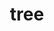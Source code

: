 ---
title: "tree"
layout: cache
categories: [package, develop]
meta: {"compilers": ["apple-clang@16.0.0", "gcc@10.5.0", "gcc@13.3.0"], "num_specs": 7, "num_specs_by_stack": {"developer-tools-aarch64-linux-gnu": 3, "developer-tools-darwin": 1, "developer-tools-x86_64_v3-linux-gnu": 3, "root": 7}, "oss": ["centos7", "rhel8", "sequoia"], "platforms": ["darwin", "linux"], "stacks": ["developer-tools-aarch64-linux-gnu", "developer-tools-darwin", "developer-tools-x86_64_v3-linux-gnu", "root"], "targets": ["aarch64", "x86_64_v3"], "versions": ["2.1.0"]}
spec_details: [{"compiler": "gcc@10.5.0", "hash": "chrrkkuojwpryncc4noycpb5mpypsowm", "os": "centos7", "platform": "linux", "size": "-", "stacks": ["developer-tools-x86_64_v3-linux-gnu", "root"], "target": "x86_64_v3", "variants": ["build_system=generic"], "versions": ["2.1.0"]}, {"compiler": "apple-clang@16.0.0", "hash": "elgidri4irssynkh47w5d645jh3e5bxu", "os": "sequoia", "platform": "darwin", "size": "-", "stacks": ["developer-tools-darwin", "root"], "target": "aarch64", "variants": ["build_system=generic"], "versions": ["2.1.0"]}, {"compiler": "gcc@10.5.0", "hash": "pmnuwtom3puciecenjzkk72qacq54vq6", "os": "centos7", "platform": "linux", "size": "-", "stacks": ["developer-tools-x86_64_v3-linux-gnu", "root"], "target": "x86_64_v3", "variants": ["build_system=generic"], "versions": ["2.1.0"]}, {"compiler": "gcc@13.3.0", "hash": "uxfqn2wzyqzmxdn6waj3mekiezeueodg", "os": "rhel8", "platform": "linux", "size": "-", "stacks": ["developer-tools-aarch64-linux-gnu", "root"], "target": "aarch64", "variants": ["build_system=generic"], "versions": ["2.1.0"]}, {"compiler": "gcc@13.3.0", "hash": "wusoevgjtqwyxpjwqm7ozmgpwlffqo6g", "os": "rhel8", "platform": "linux", "size": "-", "stacks": ["developer-tools-aarch64-linux-gnu", "root"], "target": "aarch64", "variants": ["build_system=generic"], "versions": ["2.1.0"]}, {"compiler": "gcc@13.3.0", "hash": "yh7fya6yetxcxwwvu2qzckj4mo2whxdy", "os": "rhel8", "platform": "linux", "size": "-", "stacks": ["developer-tools-aarch64-linux-gnu", "root"], "target": "aarch64", "variants": ["build_system=generic"], "versions": ["2.1.0"]}, {"compiler": "gcc@10.5.0", "hash": "yzdyn5cpp3ff2x7vufjny5hghxnzq2za", "os": "centos7", "platform": "linux", "size": "-", "stacks": ["developer-tools-x86_64_v3-linux-gnu", "root"], "target": "x86_64_v3", "variants": ["build_system=generic"], "versions": ["2.1.0"]}]
---